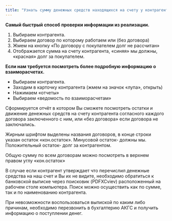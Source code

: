 ```yaml
---
title: "Узнать сумму денежных средств находящихся на счету у контрагента в УПП"
---
```


**Самый быстрый способ проверки информации из реализации.**

1. Выбираем контрагента.
2. Выбираем договор по которому работаем или (без договора)
3. Жмем на кнопку «По договору с покупателем долг не рассчитан»
4. Отображается сумма на счету контрагента, «синяя» мы должны, «красная» долг за покупателем.
  

**Если нам требуется посмотреть более подробную информацию о взаиморасчетах.**
-   Выбираем контрагента.
-   Заходим в карточку контрагента (жмем на значок «лупа», открыть)
-   Нажимаем «отчеты»
-   Выбираем «ведомость по взаиморасчетам»

Сформируется отчёт в котором Вы сможете посмотреть остатки и движение денежных средств на счету контрагента согласного каждого договора заключенного с ним, или «без договора» если договора не заключались.

Жирным шрифтом выделены названия договоров, в конце строки указан остаток «кон.остаток». Минусовой остаток- должны мы. Положительный остаток- долг за контрагентом.

Общую сумму по всем договорам можно посмотреть в верхнем правом углу «кон.остаток»

В случае если контрагент утверждает что перечислил денежные средства на наш счет и Вы их не видите, необходимо обратиться к банковской выписке через поисковик (PDFXCviev) расположенный на рабочем столе компьютера. Поиск можно осуществить как по сумме, так и по наименованию контрагента.

При невозможности воспользоваться выпиской по каким либо причинам, необходимо перезвонить в бухгалтерию АКГС и получить информацию о поступлении денег.